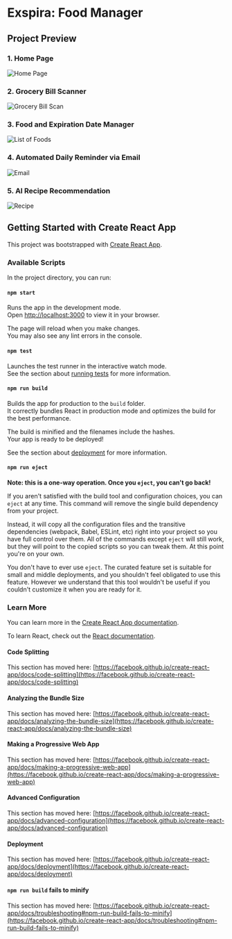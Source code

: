 # Exspira: Food Manager

## Project Preview

### 1. Home Page
![Home Page](https://drive.google.com/uc?export=view&id=1sYF3M0-WbI1SB5sG1DKInJChASUGOFLA)

### 2. Grocery Bill Scanner
![Grocery Bill Scan](https://media.licdn.com/dms/image/v2/D4E2DAQGD8OWpH5k7IQ/profile-treasury-image-shrink_800_800/profile-treasury-image-shrink_800_800/0/1730228797590?e=1747087200&v=beta&t=MIoamikp25uSAvOPPDwrgUo-3Dv_iF79OeyCPsfTFEA)

### 3. Food and Expiration Date Manager
![List of Foods](https://media.licdn.com/dms/image/v2/D4E2DAQHS2fyni175rg/profile-treasury-image-shrink_800_800/profile-treasury-image-shrink_800_800/0/1730228999980?e=1747087200&v=beta&t=Z2TBqCA2JZS8-dHbY0UN4lm9EINuRfw2q3fBuO2tNaw)

### 4. Automated Daily Reminder via Email
![Email](https://media.licdn.com/dms/image/v2/D4E2DAQGM_O9YcuoXqg/profile-treasury-image-shrink_800_800/profile-treasury-image-shrink_800_800/0/1730229336061?e=1747087200&v=beta&t=Pqiu5xGzoK0ywBf4P59jkCJHLHQo7GDvXQTUweygzUA)

### 5. AI Recipe Recommendation
![Recipe](https://media.licdn.com/dms/image/v2/D4E2DAQFqFUyGO6NeJQ/profile-treasury-image-shrink_800_800/profile-treasury-image-shrink_800_800/0/1730228953161?e=1747087200&v=beta&t=KDfkx6AUmHNnoyGDov5wieyCHO7GB7q8qszqsj3qTd8)


## Getting Started with Create React App

This project was bootstrapped with [Create React App](https://github.com/facebook/create-react-app).

### Available Scripts

In the project directory, you can run:

#### `npm start`

Runs the app in the development mode.\
Open [http://localhost:3000](http://localhost:3000) to view it in your browser.

The page will reload when you make changes.\
You may also see any lint errors in the console.

#### `npm test`

Launches the test runner in the interactive watch mode.\
See the section about [running tests](https://facebook.github.io/create-react-app/docs/running-tests) for more information.

#### `npm run build`

Builds the app for production to the `build` folder.\
It correctly bundles React in production mode and optimizes the build for the best performance.

The build is minified and the filenames include the hashes.\
Your app is ready to be deployed!

See the section about [deployment](https://facebook.github.io/create-react-app/docs/deployment) for more information.

#### `npm run eject`

**Note: this is a one-way operation. Once you `eject`, you can't go back!**

If you aren't satisfied with the build tool and configuration choices, you can `eject` at any time. This command will remove the single build dependency from your project.

Instead, it will copy all the configuration files and the transitive dependencies (webpack, Babel, ESLint, etc) right into your project so you have full control over them. All of the commands except `eject` will still work, but they will point to the copied scripts so you can tweak them. At this point you're on your own.

You don't have to ever use `eject`. The curated feature set is suitable for small and middle deployments, and you shouldn't feel obligated to use this feature. However we understand that this tool wouldn't be useful if you couldn't customize it when you are ready for it.

### Learn More

You can learn more in the [Create React App documentation](https://facebook.github.io/create-react-app/docs/getting-started).

To learn React, check out the [React documentation](https://reactjs.org/).

#### Code Splitting

This section has moved here: [https://facebook.github.io/create-react-app/docs/code-splitting](https://facebook.github.io/create-react-app/docs/code-splitting)

#### Analyzing the Bundle Size

This section has moved here: [https://facebook.github.io/create-react-app/docs/analyzing-the-bundle-size](https://facebook.github.io/create-react-app/docs/analyzing-the-bundle-size)

#### Making a Progressive Web App

This section has moved here: [https://facebook.github.io/create-react-app/docs/making-a-progressive-web-app](https://facebook.github.io/create-react-app/docs/making-a-progressive-web-app)

#### Advanced Configuration

This section has moved here: [https://facebook.github.io/create-react-app/docs/advanced-configuration](https://facebook.github.io/create-react-app/docs/advanced-configuration)

#### Deployment

This section has moved here: [https://facebook.github.io/create-react-app/docs/deployment](https://facebook.github.io/create-react-app/docs/deployment)

#### `npm run build` fails to minify

This section has moved here: [https://facebook.github.io/create-react-app/docs/troubleshooting#npm-run-build-fails-to-minify](https://facebook.github.io/create-react-app/docs/troubleshooting#npm-run-build-fails-to-minify)


